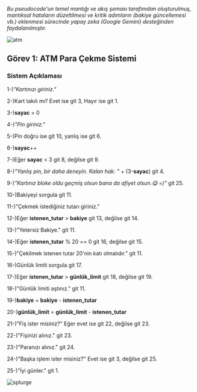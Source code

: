  *Bu pseudocode'un temel mantığı ve akış şeması tarafımdan oluşturulmuş, mantıksal hataların düzeltilmesi ve kritik adımların (bakiye güncellemesi vb.) eklenmesi sürecinde yapay zeka (Google Gemini) desteğinden faydalanılmıştır.*



![atm](https://media0.giphy.com/media/v1.Y2lkPTc5MGI3NjExazZycGRrb3k0MXBwbnJibG5nOGRyYmI4Z2d3a2RtazNwOXk5MHlybSZlcD12MV9naWZzX3NlYXJjaCZjdD1n/Ifbl3BS14c725VUlpR/giphy.webp)

## Görev 1: ATM Para Çekme Sistemi

### Sistem Açıklaması
1-)*"Kartınızı giriniz."*

2-)Kart takılı mı? Evet ise git 3, Hayır ise git 1.

3-)**sayac** = 0

4-)*"Pin giriniz."*

5-)Pin doğru ise git 10, yanlış ise git 6.

6-)**sayac**++

7-)Eğer **sayac** < 3 git 8, değilse git 9.

8-)*"Yanlış pin, bir daha deneyin. Kalan hak: "* + (3-**sayac**) git 4.

9-)*"Kartınız bloke oldu geçmiş olsun bana da afiyet olsun.😋 =)"* git 25.

10-)Bakiyeyi sorgula git 11.

11-)"Çekmek istediğiniz tutarı giriniz."

12-)Eğer **istenen_tutar** > **bakiye** git 13, değilse git 14.

13-)"Yetersiz Bakiye." git 11.

14-)Eğer **istenen_tutar** % 20 == 0 git 16, değilse git 15.

15-)"Çekilmek istenen tutar 20'nin katı olmalıdır." git 11.

16-)Günlük limiti sorgula git 17.

17-)Eğer **istenen_tutar** > **günlük_limit** git 18, değilse git 19.

18-)"Günlük limiti aştınız." git 11.

19-)**bakiye** = **bakiye** - **istenen_tutar**

20-)**günlük_limit** = **günlük_limit** - **istenen_tutar**

21-)"Fiş ister misiniz?" Eğer evet ise git 22, değilse git 23.

22-)"Fişinizi alınız." git 23.

23-)"Paranızı alınız." git 24.

24-)"Başka işlem ister misiniz?" Evet ise git 3, değilse git 25.

25-)"İyi günler." git 1.


![splurge](https://media4.giphy.com/media/v1.Y2lkPTc5MGI3NjExazZycGRrb3k0MXBwbnJibG5nOGRyYmI4Z2d3a2RtazNwOXk5MHlybSZlcD12MV9naWZzX3NlYXJjaCZjdD1n/1APhDggUPlkRdK5w1n/200.webp)

